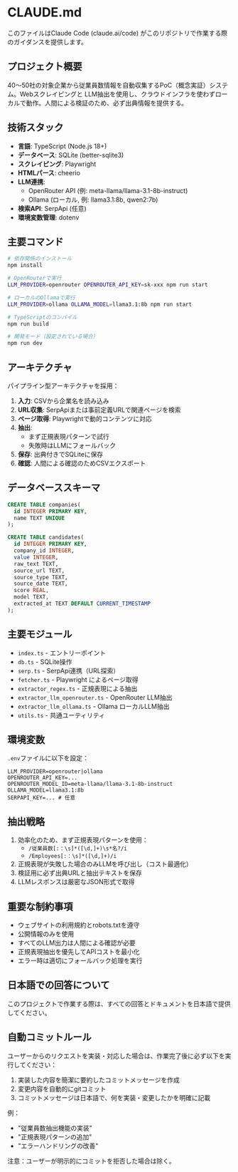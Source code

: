 # CLAUDE.md

このファイルはClaude Code (claude.ai/code) がこのリポジトリで作業する際のガイダンスを提供します。

## プロジェクト概要

40〜50社の対象企業から従業員数情報を自動収集するPoC（概念実証）システム。Webスクレイピングと LLM抽出を使用し、クラウドインフラを使わずローカルで動作。人間による検証のため、必ず出典情報を提供する。

## 技術スタック

- **言語**: TypeScript (Node.js 18+)
- **データベース**: SQLite (better-sqlite3)
- **スクレイピング**: Playwright
- **HTMLパース**: cheerio
- **LLM連携**:
  - OpenRouter API (例: meta-llama/llama-3.1-8b-instruct)
  - Ollama (ローカル, 例: llama3.1:8b, qwen2:7b)
- **検索API**: SerpApi (任意)
- **環境変数管理**: dotenv

## 主要コマンド

```bash
# 依存関係のインストール
npm install

# OpenRouterで実行
LLM_PROVIDER=openrouter OPENROUTER_API_KEY=sk-xxx npm run start

# ローカルのOllamaで実行
LLM_PROVIDER=ollama OLLAMA_MODEL=llama3.1:8b npm run start

# TypeScriptのコンパイル
npm run build

# 開発モード（設定されている場合）
npm run dev
```

## アーキテクチャ

パイプライン型アーキテクチャを採用：

1. **入力**: CSVから企業名を読み込み
2. **URL収集**: SerpApiまたは事前定義URLで関連ページを検索
3. **ページ取得**: Playwrightで動的コンテンツに対応
4. **抽出**: 
   - まず正規表現パターンで試行
   - 失敗時はLLMにフォールバック
5. **保存**: 出典付きでSQLiteに保存
6. **確認**: 人間による確認のためCSVエクスポート

## データベーススキーマ

```sql
CREATE TABLE companies(
  id INTEGER PRIMARY KEY, 
  name TEXT UNIQUE
);

CREATE TABLE candidates(
  id INTEGER PRIMARY KEY,
  company_id INTEGER,
  value INTEGER,
  raw_text TEXT,
  source_url TEXT,
  source_type TEXT,
  source_date TEXT,
  score REAL,
  model TEXT,
  extracted_at TEXT DEFAULT CURRENT_TIMESTAMP
);
```

## 主要モジュール

- `index.ts` - エントリーポイント
- `db.ts` - SQLite操作
- `serp.ts` - SerpApi連携（URL探索）
- `fetcher.ts` - Playwright によるページ取得
- `extractor_regex.ts` - 正規表現による抽出
- `extractor_llm_openrouter.ts` - OpenRouter LLM抽出
- `extractor_llm_ollama.ts` - Ollama ローカルLLM抽出
- `utils.ts` - 共通ユーティリティ

## 環境変数

`.env`ファイルに以下を設定：
```
LLM_PROVIDER=openrouter|ollama
OPENROUTER_API_KEY=...
OPENROUTER_MODEL_ID=meta-llama/llama-3.1-8b-instruct
OLLAMA_MODEL=llama3.1:8b
SERPAPI_KEY=... # 任意
```

## 抽出戦略

1. 効率化のため、まず正規表現パターンを使用：
   - `/従業員数[:：\s]*([\d,]+)\s*名?/i`
   - `/Employees[:：\s]*([\d,]+)/i`
2. 正規表現が失敗した場合のみLLMを呼び出し（コスト最適化）
3. 検証用に必ず出典URLと抽出テキストを保存
4. LLMレスポンスは厳密なJSON形式で取得

## 重要な制約事項

- ウェブサイトの利用規約とrobots.txtを遵守
- 公開情報のみを使用
- すべてのLLM出力は人間による確認が必要
- 正規表現抽出を優先してAPIコストを最小化
- エラー時は適切にフォールバック処理を実行

## 日本語での回答について

このプロジェクトで作業する際は、すべての回答とドキュメントを日本語で提供してください。

## 自動コミットルール

ユーザーからのリクエストを実装・対応した場合は、作業完了後に必ず以下を実行してください：

1. 実装した内容を簡潔に要約したコミットメッセージを作成
2. 変更内容を自動的にgitコミット
3. コミットメッセージは日本語で、何を実装・変更したかを明確に記載

例：
- "従業員数抽出機能の実装"
- "正規表現パターンの追加"
- "エラーハンドリングの改善"

注意：ユーザーが明示的にコミットを拒否した場合は除く。